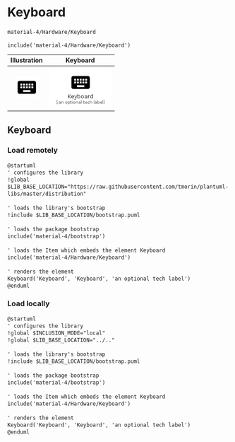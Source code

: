 # Keyboard


```text
material-4/Hardware/Keyboard
```

```text
include('material-4/Hardware/Keyboard')
```



| Illustration | Keyboard |
| :---: | :---: |
| ![illustration for Illustration](../../material-4/Hardware/Keyboard.png) | ![illustration for Keyboard](../../material-4/Hardware/Keyboard.Local.png) |




## Keyboard

### Load remotely
```plantuml
@startuml
' configures the library
!global $LIB_BASE_LOCATION="https://raw.githubusercontent.com/tmorin/plantuml-libs/master/distribution"

' loads the library's bootstrap
!include $LIB_BASE_LOCATION/bootstrap.puml

' loads the package bootstrap
include('material-4/bootstrap')

' loads the Item which embeds the element Keyboard
include('material-4/Hardware/Keyboard')

' renders the element
Keyboard('Keyboard', 'Keyboard', 'an optional tech label')
@enduml
```

### Load locally
```plantuml
@startuml
' configures the library
!global $INCLUSION_MODE="local"
!global $LIB_BASE_LOCATION="../.."

' loads the library's bootstrap
!include $LIB_BASE_LOCATION/bootstrap.puml

' loads the package bootstrap
include('material-4/bootstrap')

' loads the Item which embeds the element Keyboard
include('material-4/Hardware/Keyboard')

' renders the element
Keyboard('Keyboard', 'Keyboard', 'an optional tech label')
@enduml
```


